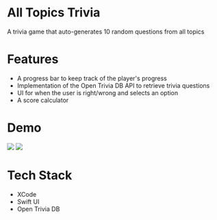 # All Topics Trivia
A trivia game that auto-generates 10 random questions from all topics

# Features
- A progress bar to keep track of the player's progress
- Implementation of the Open Trivia DB API to retrieve trivia questions
- UI for when the user is right/wrong and selects an option
- A score calculator

# Demo 

![](https://media.giphy.com/media/CCJXbP4STry4i91Fhb/giphy.gif)
![](https://media.giphy.com/media/APNRqRVYk7FHoYNvxt/giphy.gif)

# Tech Stack
- XCode
- Swift UI
- Open Trivia DB

